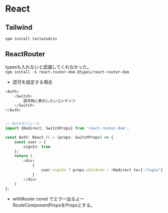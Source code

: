 # React
## Tailwind
`npm install tailwindcss`
## ReactRouter
typesも入れないと認識してくれなかった。  
`npm install -S react-router-dom @types/react-router-dom`
- 認可を設定する場合
```typescript jsx
<Auth>
    <Switch>
        認可時に表示したいコンテンツ
    </Switch>
</Auth>


// Authモジュール
import {Redirect, SwitchProps} from 'react-router-dom';

const Auth: React.FC = (props: SwitchProps) => {
    const user = {
        signIn: true
    };
    return (
        <div>
            {
                user.signIn ? props.children : <Redirect to={'/login'} />
            }
        </div>
    )
};
```

- withRouter const でエラー出るよー  
RouteComponentPropsをPropsとする。